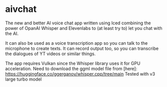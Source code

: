 # aivchat
The new and better AI voice chat app written using Iced combining the power of OpanAI Whisper and Elevenlabs to (at least try to) let you chat with the AI.

It can also be used as a voice transcription app so you can talk to the microphone to create texts. It can record output too, so you can transcribe the dialogues of YT videos or similar things.

The app requires Vulkan since the Whisper library uses it for GPU acceleration. Need to download the ggml model file from [here]: https://huggingface.co/ggerganov/whisper.cpp/tree/main
Tested with v3 large turbo model
